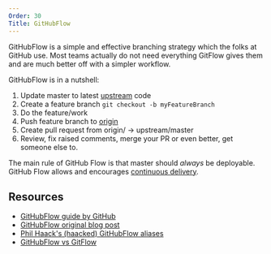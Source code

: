 ```yaml
---
Order: 30
Title: GitHubFlow
---
```


GitHubFlow is a simple and effective branching strategy which the folks at
GitHub use. Most teams actually do not need everything GitFlow gives them and
are much better off with a simpler workflow.

GitHubFlow is in a nutshell:

1. Update master to latest [upstream](../reference/git-setup#upstream) code
1. Create a feature branch `git checkout -b myFeatureBranch`
1. Do the feature/work
1. Push feature branch to [origin](../reference/git-setup#origin)
1. Create pull request from origin/<featureBranch> -> upstream/master
1. Review, fix raised comments, merge your PR or even better, get someone else to.

The main rule of GitHub Flow is that master should *always* be deployable.
GitHub Flow allows and encourages [continuous delivery](../reference/versioning-modes/continuous-delivery).

## Resources

- [GitHubFlow guide by GitHub](https://guides.github.com/introduction/flow/index.html)
- [GitHubFlow original blog post](http://scottchacon.com/2011/08/31/github-flow.html)
- [Phil Haack's (haacked) GitHubFlow aliases](http://haacked.com/archive/2014/07/28/github-flow-aliases/)
- [GitHubFlow vs GitFlow](http://lucamezzalira.com/2014/03/10/git-flow-vs-github-flow/)

